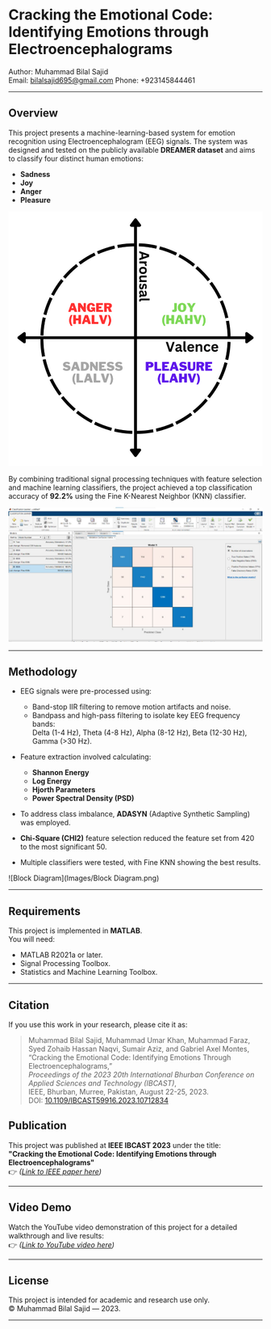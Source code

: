 # Cracking the Emotional Code: Identifying Emotions through Electroencephalograms

Author: Muhammad Bilal Sajid  
Email: bilalsajid695@gmail.com
Phone: +923145844461

---

## Overview

This project presents a machine-learning-based system for emotion recognition using Electroencephalogram (EEG) signals. The system was designed and tested on the publicly available **DREAMER dataset** and aims to classify four distinct human emotions:

- **Sadness**
- **Joy**
- **Anger**
- **Pleasure**

![Areousal](Images/Areousal.png)

By combining traditional signal processing techniques with feature selection and machine learning classifiers, the project achieved a top classification accuracy of **92.2%** using the Fine K-Nearest Neighbor (KNN) classifier.

![Best Achieved](Images/bestachieved.jpg)

---

## Methodology

- EEG signals were pre-processed using:
  - Band-stop IIR filtering to remove motion artifacts and noise.
  - Bandpass and high-pass filtering to isolate key EEG frequency bands:  
    Delta (1-4 Hz), Theta (4-8 Hz), Alpha (8-12 Hz), Beta (12-30 Hz), Gamma (>30 Hz).
  
- Feature extraction involved calculating:
  - **Shannon Energy**
  - **Log Energy**
  - **Hjorth Parameters**
  - **Power Spectral Density (PSD)**

- To address class imbalance, **ADASYN** (Adaptive Synthetic Sampling) was employed.
- **Chi-Square (CHI2)** feature selection reduced the feature set from 420 to the most significant 50.
- Multiple classifiers were tested, with Fine KNN showing the best results.

![Block Diagram](Images/Block Diagram.png)

---

## Requirements

This project is implemented in **MATLAB**.  
You will need:

- MATLAB R2021a or later.
- Signal Processing Toolbox.
- Statistics and Machine Learning Toolbox.

---

## Citation

If you use this work in your research, please cite it as:

> Muhammad Bilal Sajid, Muhammad Umar Khan, Muhammad Faraz, Syed Zohaib Hassan Naqvi, Sumair Aziz, and Gabriel Axel Montes,  
> “Cracking the Emotional Code: Identifying Emotions Through Electroencephalograms,”  
> *Proceedings of the 2023 20th International Bhurban Conference on Applied Sciences and Technology (IBCAST)*,  
> IEEE, Bhurban, Murree, Pakistan, August 22-25, 2023.  
> DOI: [10.1109/IBCAST59916.2023.10712834](https://doi.org/10.1109/IBCAST59916.2023.10712834)  


## Publication

This project was published at **IEEE IBCAST 2023** under the title:  
**"Cracking the Emotional Code: Identifying Emotions through Electroencephalograms"**  
👉 *([Link to IEEE paper here](https://ieeexplore.ieee.org/document/10712834))*

---

## Video Demo

Watch the YouTube video demonstration of this project for a detailed walkthrough and live results:  
👉 *([Link to YouTube video here](https://www.youtube.com/watch?v=7pDj0y3pBpY))*

---

## License

This project is intended for academic and research use only.  
© Muhammad Bilal Sajid — 2023.

---